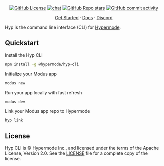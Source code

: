 <div align="center">
  
  [![GitHub License](https://img.shields.io/github/license/hypermodeinc/hyp-cli)](https://github.com/hypermodeinc/hyp-cli?tab=Apache-2.0-1-ov-file#readme)
  [![chat](https://img.shields.io/discord/1267579648657850441)](https://discord.hypermode.com)
  [![GitHub Repo stars](https://img.shields.io/github/stars/hypermodeinc/hyp-cli)](https://github.com/hypermodeinc/hyp-cli/stargazers)
  [![GitHub commit activity](https://img.shields.io/github/commit-activity/m/hypermodeinc/hyp-cli)](https://github.com/hypermodeinc/hyp-cli/commits/main/)

</div>

<p align="center">
   <a href="https://docs.hypermode.com/quickstart">Get Started</a>
   <span> · </span>
   <a href="https://docs.hypermode.com/hyp-cli">Docs</a>
   <span> · </span>
   <a href="https://discord.hypermode.com">Discord</a>
<p>

Hyp is the command line interface (CLI) for [Hypermode](https://hypermode.com).

## Quickstart

Install the Hyp CLI

```bash
npm install -g @hypermode/hyp-cli
```

Initialize your Modus app

```bash
modus new
```

Run your app locally with fast refresh

```bash
modus dev
```

Link your Modus app repo to Hypermode

```bash
hyp link
```

## License

Hyp CLI is © Hypermode Inc., and licensed under the terms of the Apache License, Version 2.0. See
the [LICENSE](./LICENSE) file for a complete copy of the license.
